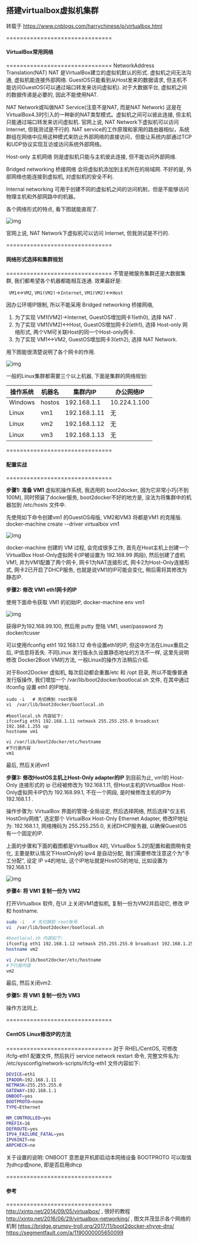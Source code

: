 ## 搭建virtualbox虚拟机集群

转载于 https://www.cnblogs.com/harrychinese/p/virtualbox.html



===============================

#### VirtualBox常用网络

===============================
NetworkAddress Translation(NAT)
NAT
 是VirtualBox建立的虚拟机默认的形式. 虚拟机之间无法沟通, 虚拟机能连接外部网络. GuestOS只能看到从Host发来的数据请求,
 但主机不能访问GuestOS(可以通过端口转发来访问虚拟机). 对于大数据平台, 虚拟机之间的数据传递是必要的, 因此不能使用NAT.

NAT Network或叫做NAT Service(注意不是NAT, 而是NAT Network)
这是在VirtualBox4.3时引入的一种新的NAT类型模式。虚拟机之间可以彼此连接, 但主机只能通过端口转发来访问虚拟机. 官网上说, NAT Network下虚拟机可以访问 Internet, 但我测试是不行的. 
NAT service的工作原理和家用的路由器相似，系统群组在网络中应用这种模式来防止外部网络的直接访问，但能让系统内部通过TCP和UDP协议实现互访或访问系统外部网络。

Host-only 主机网络
则是虚拟机只能与主机彼此连接, 但不能访问外部网络. 

Bridged networking 桥接网络
会将虚拟机添加到主机所在的局域网. 不好的是, 外部网络也能连接到虚拟机, 对虚拟机的安全不利. 

Internal networking
可用于创建不同的虚拟机之间的访问机制，但是不能够访问物理主机和外部网路中的机器。

各个网络形式的特点, 看下图就能直观了.

![img](/docs/kubernetes/imgs/194640-20181012221044436-1847177416.png)

官网上说, NAT Network下虚拟机可以访问 Internet, 但我测试是不行的. 

 

===============================

#### 网络形式选择和集群规划

===============================
不管是微服务集群还是大数据集群, 我们都希望各个机器都能相互连通. 效果最好是:

` VM1`<->`VM2`, `VM1(VM2)`->`Internet`, `VM1(VM2)`<->`Host`

因办公环境IP限制, 所以不能采用 Bridged networking 桥接网络, 

1. 为了实现 VM1(VM2)->Internet, GuestOS增加网卡1(eth0), 选择 NAT . 
2. 为了实现 VM1(VM2)<->Host, GuestOS增加网卡2(eth1), 选择 Host-only 网络形式, 两个VM可关联Host的同一个Host-only网卡. 
3. 为了实现 VM1<->VM2, GuestOS增加网卡3(eth2), 选择 NAT Network. 

用下图能很清楚说明了各个网卡的作用.

![img](/docs/kubernetes/imgs/194640-20181012221428120-960138187.png)

 

一般的Linux集群都需要三个以上机器, 下面是集群的网络规划:

| 操作系统 | 机器名 | 集群内IP     | 办公网络IP   |
| -------- | ------ | ------------ | ------------ |
| Windows  | hostos | 192.168.1.1  | 10.224.1.100 |
| Linux    | vm1    | 192.168.1.11 | 无           |
| Linux    | vm2    | 192.168.1.12 | 无           |
| Linux    | vm3    | 192.168.1.13 | 无           |

 

===============================

#### 配置实战

===============================

**步骤1: 准备 VM1**
虚拟机操作系统, 我选用的 boot2docker, 因为它非常小巧(不到100M), 同时预装了docker服务, boot2docker不好的地方是,  没法为将集群中的机器加到 /etc/hosts 文件中. 

先使用如下命令创建vm1 的GuestOS母版, VM2和VM3 将都是VM1 的克隆版. 
docker-machine create --driver virtualbox vm1

![img](/docs/kubernetes/imgs/194640-20181012222223240-96564951.png)

 

docker-machine 创建的 VM 过程, 会完成很多工作, 首先在Host主机上创建一个VirtualBox Host-Only虚拟网卡(IP被设置为 192.168.99 网段), 然后创建了虚机VM1, 并为VM1配置了两个网卡, 网卡1为NAT连接形式, 网卡2为Host-Only连接形式, 网卡2已开启了DHCP服务, 也就是说VM1的IP可能会变化, 稍后需将其修改为静态IP.

 

**步骤2: 修改 VM1 eth1网卡的IP**

使用下面命令获取 VM1 的初始IP, 
docker-machine env vm1

![img](/docs/kubernetes/imgs/194640-20181012222324183-2087607869.png)

 

获得IP为192.168.99.100,  然后用 putty 登陆 VM1, user/password 为 docker/tcuser

可以使用ifconfig eth1 192.168.1.12 命令设置eth1的IP, 但这中方法在Linux重启之后, IP信息将丢失. 
不同Linux 发行版永久设置静态地址的方法不一样, 这里先说明修改 Docker2Boot VM的方法, 一般Linux的操作方法稍后介绍. 

对于Boot2Docker 虚拟机, 每次启动都会重置/etc 和 /opt 目录, 所以不能像普通发行版操作, 我们增加一个 /var/lib/boot2docker/bootlocal.sh 文件, 在其中通过 ifconfig 设置 eth1 的IP地址.

```
sudo -i   # 先切换到 root账号
vi  /var/lib/boot2docker/bootlocal.sh
```

```
#bootlocal.sh 内容如下: 
ifconfig eth1 192.168.1.11 netmask 255.255.255.0 broadcast 192.168.1.255 up
hostname vm1
```

```
vi /var/lib/boot2docker/etc/hostname
#下行是内容
vm1
```

最后, 然后关闭vm1

 

**步骤3: 修改HostOS主机上Host-Only adapter的IP**
到目前为止, vm1的 
Host-Only 连接形式的 ip 已经被修改为 192.168.1.11, 但Host主机的VirtualBox 
Host-Only虚拟网卡IP仍为 192.168.99.1, 不在一个网段, 是时候修改主机的IP为 192.168.1.1 . 

操作步骤为: VirtualBox 界面的管理-全局设定, 然后选择网络, 然后选择"仅主机HostOnly网络", 选定那个 VirtualBox Host-Only Ethernet Adapter, 修改IP地址为: 192.168.1.1, 网络掩码为 255.255.255.0, 关闭DHCP服务器, 以确保GuestOS有一个固定的IP.

上面的步骤和下面的截图都是VirtualBox 4的, VirtualBox 5.2的配置和截图稍有变化, 主要是默认情况下HostOnly的 Ipv4 是自动分配, 我们需要修改注意这个为"手工分配", 设定 IP v4的地址, 这个IP地址就是HostOS的地址, 比如设置为 192.168.1.1 

![img](/docs/kubernetes/imgs/194640-20181012222630942-1371560407.png)

 

**步骤4: 将 VM1 复制一份为 VM2**

打开Virtualbox 软件, 在UI 上关闭VM1虚拟机, 复制一份为VM2并启动它, 修改 IP 和 hostname. 

```bash
sudo -i   # 先切换到 root账号
vi  /var/lib/boot2docker/bootlocal.sh
```

```bash
#bootlocal.sh 内容如下: 
ifconfig eth1 192.168.1.12 netmask 255.255.255.0 broadcast 192.168.1.255 up
hostname vm2
```

```bash
vi /var/lib/boot2docker/etc/hostname
#下行是内容
vm2
```

 最后, 然后关闭vm2.

 

**步骤5: 将 VM1 复制一份为 VM3**

操作方法同上. 

===============================

#### CentOS Linux修改IP的方法

===============================
对于 RHEL/CentOS, 可修改 ifcfg-eth1 配置文件, 然后执行 service network restart 命令,
完整文件名为:  /etc/sysconfig/network-scripts/ifcfg-eth1
文件内容如下: 

```bash
DEVICE=eth1
IPADDR=192.168.1.11
NETMASK=255.255.255.0
GATEWAY=192.168.1.1
ONBOOT=yes
BOOTPROTO=none      
TYPE=Ethernet

NM_CONTROLLED=yes   
PREFIX=16
DEFROUTE=yes
IPV4_FAILURE_FATAL=yes
IPV6INIT=no
ARPCHECK=no
```



关于设置的说明:
ONBOOT 意思是开机即启动本网络设备
BOOTPROTO 可以取值为dhcp或none, 即是否启用dhcp

===============================

#### 参考

===============================
http://xintq.net/2014/09/05/virtualbox/ , 很好的教程     
http://xintq.net/2016/06/29/virtualbox-networking/ , 图文并茂显示各个网络的机制
https://bridge.grumpy-troll.org/2017/11/boot2docker-xhyve-dns/
https://segmentfault.com/a/1190000005650099 